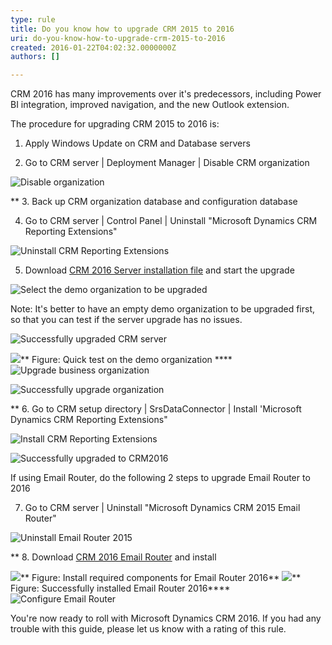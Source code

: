 ```yaml
---
type: rule
title: Do you know how to upgrade CRM 2015 to 2016
uri: do-you-know-how-to-upgrade-crm-2015-to-2016
created: 2016-01-22T04:02:32.0000000Z
authors: []

---
```


CRM 2016 has many improvements over it's predecessors, including Power BI integration, improved navigation, and the new Outlook extension​.



​​The procedure for upgrading CRM 2015 to 2016 is: 


1. Apply Windows Update on CRM and Database servers

2. Go to CRM server | Deployment Manager | Disable CRM organization

![ Disable organization](disable_org.png)

**
3. Back up CRM organization database and configuration database

4. Go to CRM server | Control Panel | Uninstall "Microsoft Dynamics CRM Reporting Extensions"

![ Uninstall CRM Reporting Extensions](uninstall_reportingextensions.png) 



5. Download [CRM 2016 Server installation file](https://www.microsoft.com/en-us/download/details.aspx?id=50372) and start the upgrade

![ Select the demo organization to be upgraded](upgrade_demoorg.png) 

​​​​Note: It's better to have an empty demo organization to be upgraded first, so that you can test if the server upgrade has no issues.

![ Successfully upgraded CRM server](upgrade_successfully.png) 

![](test_demo_org.png)** Figure: Quick test on the demo organization ****
![ Upgrade business organization ](upgrade_businessOrg.png)

![ Successfully upgrade organization ](upgrade_org_successfully.png)

**
6. Go to CRM setup directory | SrsDataConnector | Install 'Microsoft Dynamics CRM Reporting Extensions"

![ Install CRM Reporting Extensions](install_reporting_extensions.png) 

![ Successfully upgraded to CRM2016](upgrade_to_crm2016.png)



​If using Email Router, do the following 2 steps to upgrade Email Router to 2016

7. Go to CRM server | Uninstall "Microsoft Dynamics CRM 2015 Email Router"

![ Uninstall Email Router 2015](uninstall_emailRouter.png) 

**
8. Download [CRM 2016 Email Router](https://www.microsoft.com/en-us/download/details.aspx?id=50373) and install

![](install_emailRouter.png)** Figure: Install required components for Email Router 2016**
![](emailRouter_installtionFinish.png)** Figure: Successfully installed Email Router 2016****
![ Configure​ Email Router ](configurate_emailrouter_2.png) 

You're now ready to roll with Microsoft Dynamics CRM 2016. If you had any trouble with this guide, please let us know with a rating of this rule.

